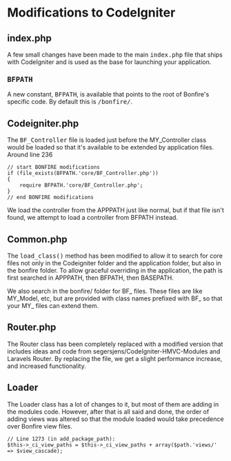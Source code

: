 # Modifications to CodeIgniter

## index.php

A few small changes have been made to the main <tt>index.php</tt> file that ships with CodeIgniter and is used as the base for launching your application.

### <tt>BFPATH</tt>

A new constant, <tt>BFPATH</tt>, is available that points to the root of Bonfire's specific code. By default this is <tt>/bonfire/</tt>.

## Codeigniter.php

The <tt>BF_Controller</tt> file is loaded just before the MY_Controller class would be loaded so that it's available to be extended by application files. Around line 236

    // start BONFIRE modifications
	if (file_exists(BFPATH.'core/BF_Controller.php'))
	{
		require BFPATH.'core/BF_Controller.php';
	}
	// end BONFIRE modifications

We load the controller from the APPPATH just like normal, but if that file isn't found, we attempt to load a controller from BFPATH instead.

## Common.php

The <tt>load_class()</tt> method has been modified to allow it to search for core files not only in the Codeigniter folder and the application folder, but also in the bonfire folder. To allow graceful overriding in the application, the path is first searched in APPPATH, then BFPATH, then BASEPATH.

We also search in the bonfire/ folder for BF_ files. These files are like MY_Model, etc, but are provided with class names prefixed with BF_ so that your MY_ files can extend them.

## Router.php

The Router class has been completely replaced with a modified version that includes ideas and code from segersjens/CodeIgniter-HMVC-Modules and Laravels Router. By replacing the file, we get a slight performance increase, and increased functionality.

## Loader

The Loader class has a lot of changes to it, but most of them are adding in the modules code. However, after that is all said and done, the order of adding views was altered so that the module loaded would take precedence over Bonfire view files.

    // Line 1273 (in add_package_path):
    $this->_ci_view_paths = $this->_ci_view_paths + array($path.'views/' => $view_cascade);